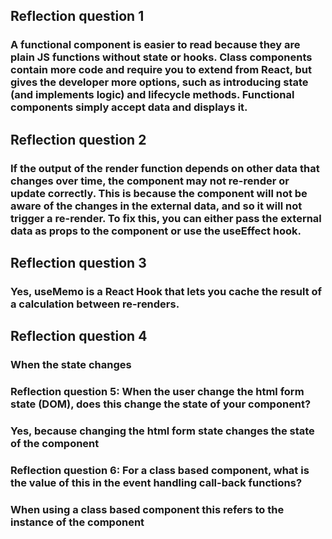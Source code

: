 ## Reflection question 1
### A functional component is easier to read because they are plain JS functions without state or hooks. Class components contain more code and require you to extend from React, but gives the developer more options, such as introducing state (and implements logic) and lifecycle methods. Functional components simply accept data and displays it. 

## Reflection question 2
### If the output of the render function depends on other data that changes over time, the component may not re-render or update correctly. This is because the component will not be aware of the changes in the external data, and so it will not trigger a re-render. To fix this, you can either pass the external data as props to the component or use the useEffect hook.

## Reflection question 3
### Yes, useMemo is a React Hook that lets you cache the result of a calculation between re-renders.  

## Reflection question 4
### When the state changes

### Reflection question 5: When the user change the html form state (DOM), does this change the state of your component?
### Yes, because changing the html form state changes the state of the component

### Reflection question 6: For a class based component, what is the value of this in the event handling call-back functions?
### When using a class based component this refers to the instance of the component